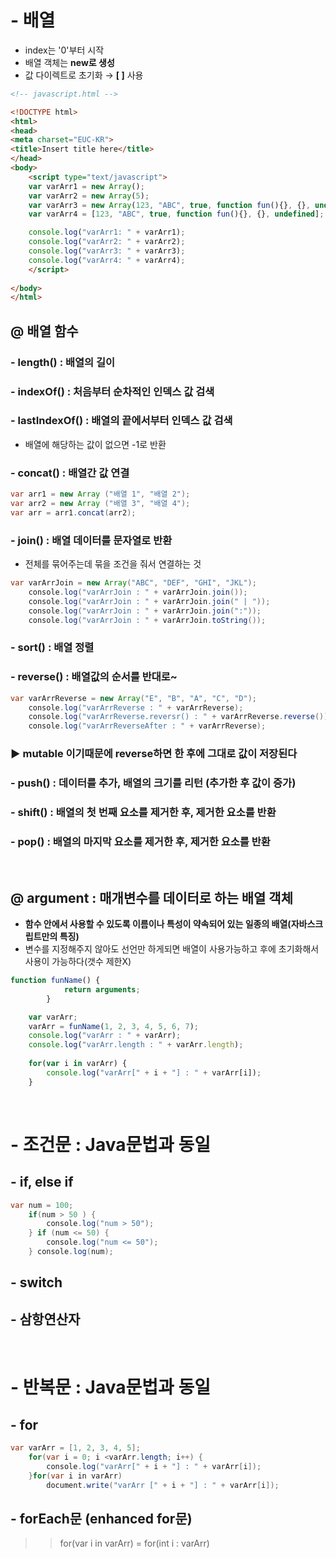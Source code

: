 # - 배열 
- index는 '0'부터 시작 
- 배열 객체는 **new로 생성**
- 값 다이렉트로 초기화 → **[ ]** 사용 
```html 
<!-- javascript.html -->

<!DOCTYPE html>
<html>
<head>
<meta charset="EUC-KR">
<title>Insert title here</title>
</head>
<body>
	<script type="text/javascript">  
	var varArr1 = new Array();
	var varArr2 = new Array(5);
	var varArr3 = new Array(123, "ABC", true, function fun(){}, {}, undefined); // 데이터타입을 다 맞추지 않아도 가능
	var varArr4 = [123, "ABC", true, function fun(){}, {}, undefined];

	console.log("varArr1: " + varArr1);
	console.log("varArr2: " + varArr2);
	console.log("varArr3: " + varArr3);
	console.log("varArr4: " + varArr4);
	</script>
	
</body>
</html>
```
## @ 배열 함수

### - length() : 배열의 길이
### - indexOf() : 처음부터 순차적인 인덱스 값 검색 

### - lastIndexOf() : 배열의 끝에서부터 인덱스 값 검색 
- 배열에 해당하는 값이 없으면 -1로 반환 

### - concat() : 배열간 값 연결
```java script
var arr1 = new Array ("배열 1", "배열 2");
var arr2 = new Array ("배열 3", "배열 4");
var arr = arr1.concat(arr2);
```

### - join() : 배열 데이터를 문자열로 반환 
- 전체를 묶어주는데 묶을 조건을 줘서 연결하는 것
```java script
var varArrJoin = new Array("ABC", "DEF", "GHI", "JKL");
	console.log("varArrJoin : " + varArrJoin.join());
	console.log("varArrJoin : " + varArrJoin.join(" | "));
	console.log("varArrJoin : " + varArrJoin.join(":"));
	console.log("varArrJoin : " + varArrJoin.toString());
```

### - sort() : 배열 정렬

### - reverse() : 배열값의 순서를 반대로~
```java script 
var varArrReverse = new Array("E", "B", "A", "C", "D");
	console.log("varArrReverse : " + varArrReverse);
	console.log("varArrReverse.reversr() : " + varArrReverse.reverse());
	console.log("varArrReverseAfter : " + varArrReverse);
```
### **▶ mutable 이기때문에 reverse하면 한 후에 그대로 값이 저장된다**

### - push() : 데이터를 추가, 배열의 크기를 리턴 (추가한 후 값이 증가)

### - shift() : 배열의 첫 번째 요소를 제거한 후, 제거한 요소를 반환

### - pop() : 배열의 마지막 요소를 제거한 후, 제거한 요소를 반환
<br>

## @ argument : 매개변수를 데이터로 하는 배열 객체 
- **함수 안에서 사용할 수 있도록 이름이나 특성이 약속되어 있는 일종의 배열(자바스크립트만의 특징)**
- 변수를 지정해주지 않아도 선언만 하게되면 배열이 사용가능하고 후에 초기화해서 사용이 가능하다(갯수 제한X)
```javascript
function funName() {
			return arguments;
		}

	var varArr;
	varArr = funName(1, 2, 3, 4, 5, 6, 7);
	console.log("varArr : " + varArr);
	console.log("varArr.length : " + varArr.length);
		
	for(var i in varArr) {
		console.log("varArr[" + i + "] : " + varArr[i]);
	}
```

<br>

# - 조건문 : Java문법과 동일 
## - if, else if
```java script
var num = 100;	
	if(num > 50 ) {
		console.log("num > 50");
	} if (num <= 50) {
		console.log("num <= 50");
	} console.log(num);
```

## - switch

## - 삼항연산자
<br>

# - 반복문 : Java문법과 동일
## - for
```java script 
var varArr = [1, 2, 3, 4, 5];
	for(var i = 0; i <varArr.length; i++) {
		console.log("varArr[" + i + "] : " + varArr[i]);
	}for(var i in varArr) 
		document.write("varArr [" + i + "] : " + varArr[i]);
```

## - forEach문 (enhanced for문)
>> for(var i in varArr) = for(int i : varArr)
